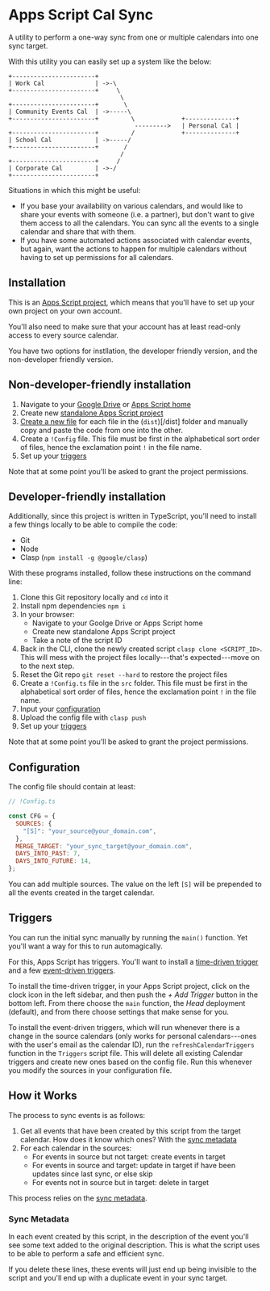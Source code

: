 # Apps Script Cal Sync

A utility to perform a one-way sync from one or multiple calendars into one sync target.

With this utility you can easily set up a system like the below:

```
+-----------------------+
| Work Cal              | ->-\
+-----------------------+     \
                               \
+-----------------------+       \
| Community Events Cal  | ->-----\
+-----------------------+         \             +--------------+
                                   --------->   | Personal Cal |
+-----------------------+         /             +--------------+
| School Cal            | ->-----/
+-----------------------+       /
                               /
+-----------------------+     /
| Corporate Cal         | ->-/
+-----------------------+
```

Situations in which this might be useful:

- If you base your availability on various calendars, and would like to share your events with someone (i.e. a partner), but don't want to give them access to all the calendars. You can sync all the events to a single calendar and share that with them.
- If you have some automated actions associated with calendar events, but again, want the actions to happen for multiple calendars without having to set up permissions for all calendars.

## Installation

This is an [Apps Script project](https://developers.google.com/apps-script/guides/projects), which means that you'll have to set up your own project on your own account.

You'll also need to make sure that your account has at least read-only access to every source calendar.

You have two options for instllation, the developer friendly version, and the non-developer friendly version.

## Non-developer-friendly installation

1. Navigate to your [Google Drive](https://drive.google.com/drive/my-drive) or [Apps Script home](https://script.google.com/home)
2. Create new [standalone Apps Script project](https://developers.google.com/apps-script/guides/standalone)
3. [Create a new file](https://developers.google.com/apps-script/guides/projects#create_a_file) for each file in the (`dist`)[/dist] folder and manually copy and paste the code from one into the other.
4. Create a `!Config` file. This file must be first in the alphabetical sort order of files, hence the exclamation point `!` in the file name.
5. Set up your [triggers](#triggers)

Note that at some point you'll be asked to grant the project permissions.

## Developer-friendly installation

Additionally, since this project is written in TypeScript, you'll need to install a few things locally to be able to compile the code:

- Git
- Node
- Clasp (`npm install -g @google/clasp`)

With these programs installed, follow these instructions on the command line:

1. Clone this Git repository locally and `cd` into it
2. Install npm dependencies `npm i`
3. In your browser:
   - Navigate to your Goolge Drive or Apps Script home
   - Create new standalone Apps Script project
   - Take a note of the script ID
4. Back in the CLI, clone the newly created script `clasp clone <SCRIPT_ID>`. This will mess with the project files locally---that's expected---move on to the next step.
5. Reset the Git repo `git reset --hard` to restore the project files
6. Create a `!Config.ts` file in the `src` folder. This file must be first in the alphabetical sort order of files, hence the exclamation point `!` in the file name.
7. Input your [configuration](#configuration)
8. Upload the config file with `clasp push`
9. Set up your [triggers](#triggers)

Note that at some point you'll be asked to grant the project permissions.

## Configuration

The config file should contain at least:

```js
// !Config.ts

const CFG = {
  SOURCES: {
    "[S]": "your_source@your_domain.com",
  },
  MERGE_TARGET: "your_sync_target@your_domain.com",
  DAYS_INTO_PAST: 7,
  DAYS_INTO_FUTURE: 14,
};
```

You can add multiple sources. The value on the left `[S]` will be prepended to all the events created in the target calendar.

## Triggers

You can run the initial sync manually by running the `main()` function. Yet you'll want a way for this to run automagically.

For this, Apps Script has triggers. You'll want to install a [time-driven trigger](https://developers.google.com/apps-script/guides/triggers/installable#time-driven_triggers) and a few [event-driven triggers](https://developers.google.com/apps-script/guides/triggers/installable#event-driven_triggers).

To install the time-driven trigger, in your Apps Script project, click on the clock icon in the left sidebar, and then push the _+ Add Trigger_ button in the bottom left. From there choose the `main` function, the _Head_ deployment (default), and from there choose settings that make sense for you.

To install the event-driven triggers, which will run whenever there is a change in the source calendars (only works for personal calendars---ones with the user's email as the calendar ID), run the `refreshCalendarTriggers` function in the `Triggers` script file. This will delete all existing Calendar triggers and create new ones based on the config file. Run this whenever you modify the sources in your configuration file.

## How it Works

The process to sync events is as follows:

1. Get all events that have been created by this script from the target calendar. How does it know which ones? With the [sync metadata](#sync-metadata)
2. For each calendar in the sources:
   - For events in source but not target: create events in target
   - For events in source and target: update in target if have been updates since last sync, or else skip
   - For events not in source but in target: delete in target

This process relies on the [sync metadata](#sync-metadata).

### Sync Metadata

In each event created by this script, in the description of the event you'll see some text added to the original description. This is what the script uses to be able to perform a safe and efficient sync.

If you delete these lines, these events will just end up being invisible to the script and you'll end up with a duplicate event in your sync target.
